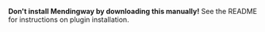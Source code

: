 **Don't install Mendingway by downloading this manually!**
See the README for instructions on plugin installation.